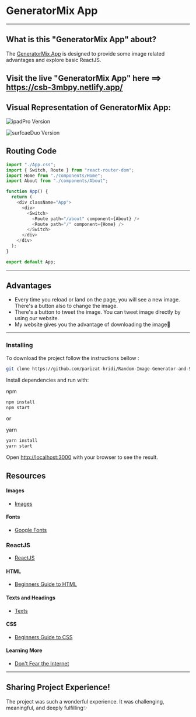 # GeneratorMix App
----
## What is this "GeneratorMix App" about?
The [GeneratorMix App](https://csb-3mbpy.netlify.app/) is designed to provide some image related advantages and explore basic ReactJS.

## Visit the live "GeneratorMix App" here ==> https://csb-3mbpy.netlify.app/

## Visual Representation of GeneratorMix App:

![ipadPro Version](https://user-images.githubusercontent.com/43074604/125210448-b0efc080-e2c1-11eb-8b16-83b74929b4ad.png)

![surfcaeDuo Version](https://user-images.githubusercontent.com/43074604/125210483-e4cae600-e2c1-11eb-89e6-1f274040c7cc.png)

## Routing Code
```javascript
import "./App.css";
import { Switch, Route } from "react-router-dom";
import Home from "./components/Home";
import About from "./components/About";

function App() {
  return (
    <div className="App">
      <div>
        <Switch>
          <Route path="/about" component={About} />
          <Route path="/" component={Home} />
        </Switch>
      </div>
    </div>
  );
}

export default App;

```    
----
## Advantages 
* Every time you reload or land on the page, you will see a new image. There's a button also to change the image.
* There's a button to tweet the image. You can tweet image directly by using our website.
* My website gives you the advantage of downloading the image💛
----

### Installing

To download the project follow the instructions bellow :
 
```bash
git clone https://github.com/parizat-hridi/Random-Image-Generator-and-Sharing-App.git
```

Install dependencies and run with:

npm

```bash
npm install
npm start
```

or

yarn

```bash
yarn install
yarn start
```

Open [http://localhost:3000](http://localhost:3000) with your browser to see the result.

## Resources
#### Images
* [Images](https://source.unsplash.com/)

#### Fonts
* [Google Fonts](https://fonts.google.com/)

### ReactJS
* [ReactJS](https://reactjs.org/)

#### HTML
* [Beginners Guide to HTML](https://www.codecademy.com/learn/learn-html)


#### Texts and Headings
* [Texts](https://www.google.com/search?q=text+forsite&source=lmns&bih=657&biw=1366&hl=en&sa=X&ved=2ahUKEwi_irL9mazxAhXztksFHdywBGQQ_AUoAHoECAEQAA)

#### CSS
* [Beginners Guide to CSS](https://www.codecademy.com/learn/learn-css)


#### Learning More
* [Don't Fear the Internet](http://www.dontfeartheinternet.com/)

----
## Sharing Project Experience!
The project was such a wonderful experience. It was challenging, meaningful, and deeply fulfilling✨

